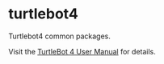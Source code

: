 # turtlebot4
Turtlebot4 common packages.

Visit the [TurtleBot 4 User Manual](https://turtlebot.github.io/turtlebot4-user-manual/software/) for details.
